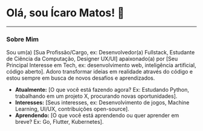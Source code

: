 # Olá, sou Ícaro Matos! 👋
---
### Sobre Mim
Sou um(a) [Sua Profissão/Cargo, ex: Desenvolvedor(a) Fullstack, Estudante de Ciência da Computação, Designer UX/UI] apaixonado(a) por [Seu Principal Interesse em Tech, ex: desenvolvimento web, inteligência artificial, código aberto]. Adoro transformar ideias em realidade através do código e estou sempre em busca de novos desafios e aprendizados.
* **Atualmente:** [O que você está fazendo agora? Ex: Estudando Python, trabalhando em um projeto X, procurando novas oportunidades].
* **Interesses:** [Seus interesses, ex: Desenvolvimento de jogos, Machine Learning, UI/UX, contribuições open-source].
* **Aprendendo:** [O que você está aprendendo ou quer aprender em breve? Ex: Go, Flutter, Kubernetes].
